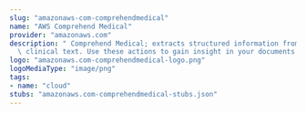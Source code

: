 ```yaml
---
slug: "amazonaws-com-comprehendmedical"
name: "AWS Comprehend Medical"
provider: "amazonaws.com"
description: " Comprehend Medical; extracts structured information from unstructured\
  \ clinical text. Use these actions to gain insight in your documents. "
logo: "amazonaws.com-comprehendmedical-logo.png"
logoMediaType: "image/png"
tags:
- name: "cloud"
stubs: "amazonaws.com-comprehendmedical-stubs.json"
---
```

